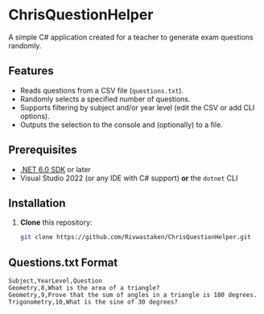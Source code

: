 # ChrisQuestionHelper

A simple C# application created for a teacher to generate exam questions randomly.

## Features

- Reads questions from a CSV file (`questions.txt`).
- Randomly selects a specified number of questions.
- Supports filtering by subject and/or year level (edit the CSV or add CLI options).
- Outputs the selection to the console and (optionally) to a file.

## Prerequisites

- [.NET 6.0 SDK](https://dotnet.microsoft.com/download) or later  
- Visual Studio 2022 (or any IDE with C# support) **or** the `dotnet` CLI

## Installation

1. **Clone** this repository:
   ```bash
   git clone https://github.com/Rivwastaken/ChrisQuestionHelper.git

## Questions.txt Format
```
Subject,YearLevel,Question
Geometry,8,What is the area of a triangle?
Geometry,9,Prove that the sum of angles in a triangle is 180 degrees.
Trigonometry,10,What is the sine of 30 degrees?
